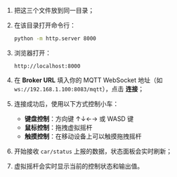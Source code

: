 1. 把这三个文件放到同一目录；
2. 在该目录打开命令行：

   ```bash
   python -m http.server 8000
   ```
3. 浏览器打开：

   ```
   http://localhost:8000
   ```
4. 在 **Broker URL** 填入你的 MQTT WebSocket 地址（如 `ws://192.168.1.100:8083/mqtt`），点击 **连接**；
5. 连接成功后，使用以下方式控制小车：
   - **键盘控制**：方向键 ↑↓←→ 或 WASD 键
   - **鼠标控制**：拖拽虚拟摇杆
   - **触摸控制**：在移动设备上可以触摸拖拽摇杆
6. 开始接收 `car/status` 上报的数据，状态面板会实时刷新；
7. 虚拟摇杆会实时显示当前的控制状态和输出值。

